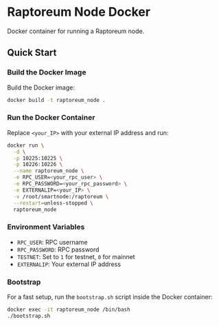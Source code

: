 # Raptoreum Node Docker

Docker container for running a Raptoreum node.

## Quick Start

### Build the Docker Image

Build the Docker image:

```bash
docker build -t raptoreum_node .
```

### Run the Docker Container

Replace `<your_IP>` with your external IP address and run:

```bash
docker run \
  -d \
  -p 10225:10225 \
  -p 10226:10226 \
  --name raptoreum_node \
  -e RPC_USER=<your_rpc_user> \
  -e RPC_PASSWORD=<your_rpc_password> \
  -e EXTERNALIP=<your_IP> \
  -v /root/smartnode:/raptoreum \
  --restart=unless-stopped \
  raptoreum_node
```

### Environment Variables

- `RPC_USER`: RPC username
- `RPC_PASSWORD`: RPC password
- `TESTNET`: Set to `1` for testnet, `0` for mainnet
- `EXTERNALIP`: Your external IP address

### Bootstrap

For a fast setup, run the `bootstrap.sh` script inside the Docker container:

```bash
docker exec -it raptoreum_node /bin/bash
./bootstrap.sh
```

